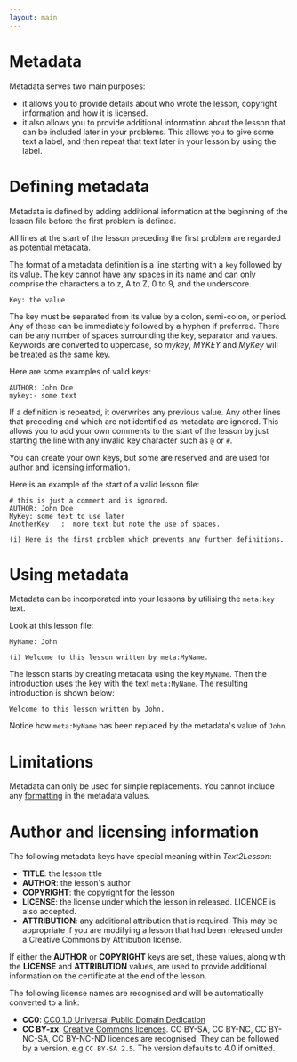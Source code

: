 ```yaml
---
layout: main
---
```


# Metadata

Metadata serves two main purposes:

- it allows you to provide details about who wrote the lesson, copyright information and how it is licensed.
- it also allows you to provide additional information about the lesson that can be included later in your problems. This allows you to give some text a label, and then repeat that text later in your lesson by using the label.

# Defining metadata

Metadata is defined by adding additional information at the beginning of the
lesson file before the first problem is defined.

All lines at the start of the lesson preceding the first problem are regarded as
potential metadata.

The format of a metadata definition is a line starting with a `key` followed by
its value. The key cannot have any spaces in its name and can only comprise the
characters a to z, A to Z, 0 to 9, and the underscore.

`Key: the value`

The key must be separated from its value by a colon, semi-colon, or period. Any
of these can be immediately followed by a hyphen if preferred. There can be any
number of spaces surrounding the key, separator and values. Keywords are
converted to uppercase, so _mykey_, _MYKEY_ and _MyKey_ will be treated as the
same key.

Here are some examples of valid keys:

```
AUTHOR: John Doe
mykey:- some text
```

If a definition is repeated, it overwrites any previous value. Any other lines
that preceding and which are not identified as metadata are ignored. This allows
you to add your own comments to the start of the lesson by just starting the line
with any invalid key character such as `@` or `#`.

You can create your own keys, but some are reserved and are used for [author and licensing information](#author-and-licensing-information).

Here is an example of the start of a valid lesson file:

```
# this is just a comment and is ignored.
AUTHOR: John Doe
MyKey: some text to use later
AnotherKey   :  more text but note the use of spaces.

(i) Here is the first problem which prevents any further definitions.
```

# Using metadata

Metadata can be incorporated into your lessons by utilising the `meta:key` text.

Look at this lesson file:

```
MyName: John

(i) Welcome to this lesson written by meta:MyName.
```

The lesson starts by creating metadata using the key `MyName`. Then the
introduction uses the key with the text `meta:MyName`. The resulting introduction
is shown below:

```
Welcome to this lesson written by John.
```

Notice how `meta:MyName` has been replaced by the metadata's value of `John`.

# Limitations

Metadata can only be used for simple replacements. You cannot include any
[formatting](../formatting/format-text.md) in the metadata values.

# Author and licensing information

The following metadata keys have special meaning within _Text2Lesson_:

- **TITLE**: the lesson title
- **AUTHOR**: the lesson's author
- **COPYRIGHT**: the copyright for the lesson
- **LICENSE**: the license under which the lesson in released. LICENCE is also accepted.
- **ATTRIBUTION**: any additional attribution that is required. This may be appropriate if you are modifying a lesson that had been released under a Creative Commons by Attribution license.

If either the **AUTHOR** or **COPYRIGHT** keys are set, these values, along with the **LICENSE** and **ATTRIBUTION** values, are used to provide additional information on the certificate at the end of the lesson.

The following license names are recognised and will be automatically converted to a link:

- **CC0**: [CC0 1.0 Universal Public Domain Dedication](https://creativecommons.org/publicdomain/zero/1.0/)
- **CC BY-xx**: [Creative Commons licences](https://creativecommons.org/licenses/). CC BY-SA, CC BY-NC, CC BY-NC-SA, CC BY-NC-ND licences are recognised. They can be followed by a version, e.g `CC BY-SA 2.5`. The version defaults to 4.0 if omitted.
